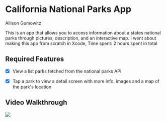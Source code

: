 # California National Parks App

Allison Gumowitz

This is an app that allows you to access information about a states national parks through pictures, description, and an interactive map.
I went about making this app from scratch in Xcode,
Time spent: 2 hours spent in total

## Required Features


- [x] View a list parks fetched from the national parks API
- [x] Tap a park to view a detail screen with more info, images and a map of the park's location
 

## Video Walkthrough
![](https://github.com/allisongumowitz/CaliParks/blob/main/CaliParks.gif)
